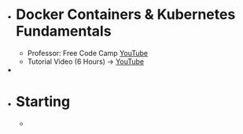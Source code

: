 - # Docker Containers & Kubernetes Fundamentals
	- Professor: Free Code Camp [YouTube](https://www.youtube.com/@freecodecamp)
	- Tutorial Video (6 Hours) -> [YouTube](https://www.youtube.com/watch?v=kTp5xUtcalw)
-
- # Starting
	-